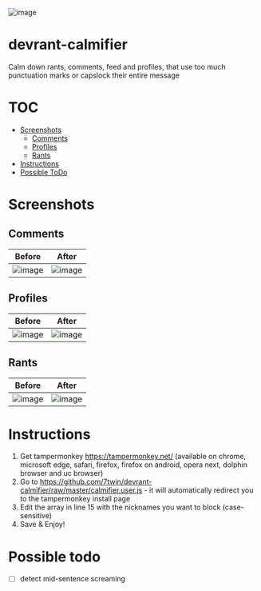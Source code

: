 ![image](https://user-images.githubusercontent.com/32747235/40332309-f734d0a4-5d53-11e8-98a7-af3d98e75e57.png)

# devrant-calmifier
Calm down rants, comments, feed and profiles, that use too much punctuation marks or capslock their entire message

# TOC

* [Screenshots](#screenshots)
  * [Comments](#comments)
  * [Profiles](#profiles)
  * [Rants](#rants)
* [Instructions](#instructions)
* [Possible ToDo](#possible-todo)

# Screenshots

## Comments

Before | After
------ | -----
![image](https://user-images.githubusercontent.com/32747235/40331228-ed99ae56-5d4f-11e8-93a0-312512612aa2.png) | ![image](https://user-images.githubusercontent.com/32747235/40331201-d60e0b06-5d4f-11e8-85a5-3926670573f0.png)

## Profiles

Before | After
------ | -----
![image](https://user-images.githubusercontent.com/32747235/40331429-9f891b92-5d50-11e8-86bd-3012547b7c43.png) | ![image](https://user-images.githubusercontent.com/32747235/40331392-8440f0bc-5d50-11e8-8b4c-c4f6b428a97a.png)

## Rants

Before | After
------ | -----
![image](https://user-images.githubusercontent.com/32747235/40331516-ee3ab732-5d50-11e8-836a-1065fe3341ec.png) | ![image](https://user-images.githubusercontent.com/32747235/40331471-c6ac96e0-5d50-11e8-819b-98d36a7825ff.png)

# Instructions
1. Get tampermonkey https://tampermonkey.net/ (available on chrome, microsoft edge, safari, firefox, firefox on android, opera next, dolphin browser and uc browser)
2. Go to https://github.com/7twin/devrant-calmifier/raw/master/calmifier.user.js - it will automatically redirect you to the tampermonkey install page
3. Edit the array in line 15 with the nicknames you want to block (case-sensitive)
4. Save & Enjoy!

# Possible todo
* [ ] detect mid-sentence screaming
